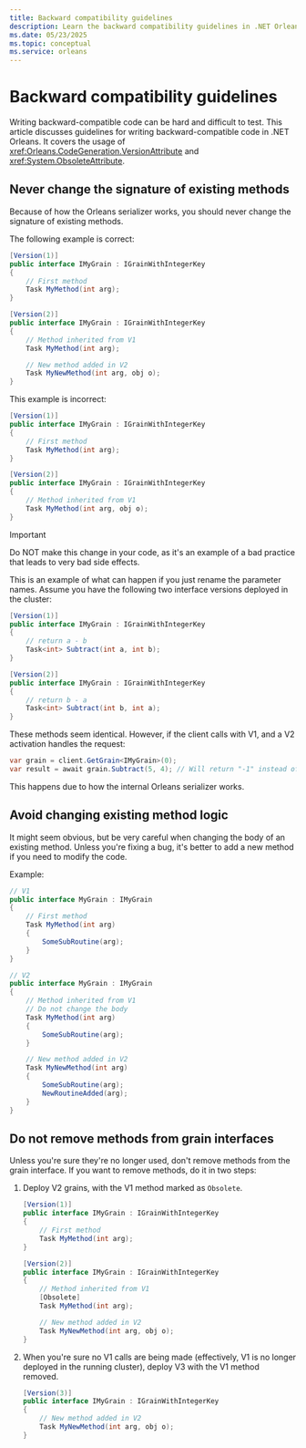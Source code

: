 ```yaml
---
title: Backward compatibility guidelines
description: Learn the backward compatibility guidelines in .NET Orleans.
ms.date: 05/23/2025
ms.topic: conceptual
ms.service: orleans
---
```


# Backward compatibility guidelines

Writing backward-compatible code can be hard and difficult to test. This article discusses guidelines for writing backward-compatible code in .NET Orleans. It covers the usage of <xref:Orleans.CodeGeneration.VersionAttribute> and <xref:System.ObsoleteAttribute>.

## Never change the signature of existing methods

Because of how the Orleans serializer works, you should never change the signature of existing methods.

The following example is correct:

```csharp
[Version(1)]
public interface IMyGrain : IGrainWithIntegerKey
{
    // First method
    Task MyMethod(int arg);
}
```

```csharp
[Version(2)]
public interface IMyGrain : IGrainWithIntegerKey
{
    // Method inherited from V1
    Task MyMethod(int arg);

    // New method added in V2
    Task MyNewMethod(int arg, obj o);
}
```

This example is incorrect:

```csharp
[Version(1)]
public interface IMyGrain : IGrainWithIntegerKey
{
    // First method
    Task MyMethod(int arg);
}
```

```csharp
[Version(2)]
public interface IMyGrain : IGrainWithIntegerKey
{
    // Method inherited from V1
    Task MyMethod(int arg, obj o);
}
```

> [!IMPORTANT]
> Do NOT make this change in your code, as it's an example of a bad practice that leads to very bad side effects.

This is an example of what can happen if you just rename the parameter names. Assume you have the following two interface versions deployed in the cluster:

```csharp
[Version(1)]
public interface IMyGrain : IGrainWithIntegerKey
{
    // return a - b
    Task<int> Subtract(int a, int b);
}
```

```csharp
[Version(2)]
public interface IMyGrain : IGrainWithIntegerKey
{
    // return b - a
    Task<int> Subtract(int b, int a);
}
```

These methods seem identical. However, if the client calls with V1, and a V2 activation handles the request:

```csharp
var grain = client.GetGrain<IMyGrain>(0);
var result = await grain.Subtract(5, 4); // Will return "-1" instead of expected "1"
```

This happens due to how the internal Orleans serializer works.

## Avoid changing existing method logic

It might seem obvious, but be very careful when changing the body of an existing method. Unless you're fixing a bug, it's better to add a new method if you need to modify the code.

Example:

```csharp
// V1
public interface MyGrain : IMyGrain
{
    // First method
    Task MyMethod(int arg)
    {
        SomeSubRoutine(arg);
    }
}
```

```csharp
// V2
public interface MyGrain : IMyGrain
{
    // Method inherited from V1
    // Do not change the body
    Task MyMethod(int arg)
    {
        SomeSubRoutine(arg);
    }

    // New method added in V2
    Task MyNewMethod(int arg)
    {
        SomeSubRoutine(arg);
        NewRoutineAdded(arg);
    }
}
```

## Do not remove methods from grain interfaces

Unless you're sure they're no longer used, don't remove methods from the grain interface. If you want to remove methods, do it in two steps:

1. Deploy V2 grains, with the V1 method marked as `Obsolete`.

    ```csharp
    [Version(1)]
    public interface IMyGrain : IGrainWithIntegerKey
    {
        // First method
        Task MyMethod(int arg);
    }
    ```

    ```csharp
    [Version(2)]
    public interface IMyGrain : IGrainWithIntegerKey
    {
        // Method inherited from V1
        [Obsolete]
        Task MyMethod(int arg);

        // New method added in V2
        Task MyNewMethod(int arg, obj o);
    }
    ```

2. When you're sure no V1 calls are being made (effectively, V1 is no longer deployed in the running cluster), deploy V3 with the V1 method removed.

    ```csharp
    [Version(3)]
    public interface IMyGrain : IGrainWithIntegerKey
    {
        // New method added in V2
        Task MyNewMethod(int arg, obj o);
    }
    ```
